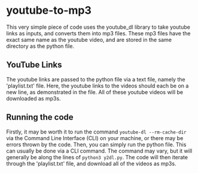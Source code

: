 # youtube-to-mp3

This very simple piece of code uses the youtube_dl library to take youtube links as inputs, and converts them into mp3 files. These mp3 files have the exact same name as the youtube video, and are stored in the same directory as the python file.

## YouTube Links
The youtube links are passed to the python file via a text file, namely the 'playlist.txt' file. Here, the youtube links to the videos should each be on a new line, as demonstrated in the file. All of these youtube videos will be downloaded as mp3s.

## Running the code
Firstly, it may be worth it to run the command `youtube-dl --rm-cache-dir` via the Command Line Interface (CLI) on your machine, or there may be errors thrown by the code. Then, you can simply run the python file. This can usually be done via a CLI command. The command may vary, but it will generally be along the lines of `python3 y2dl.py`. The code will then iterate through the 'playlist.txt' file, and download all of the videos as mp3s.
